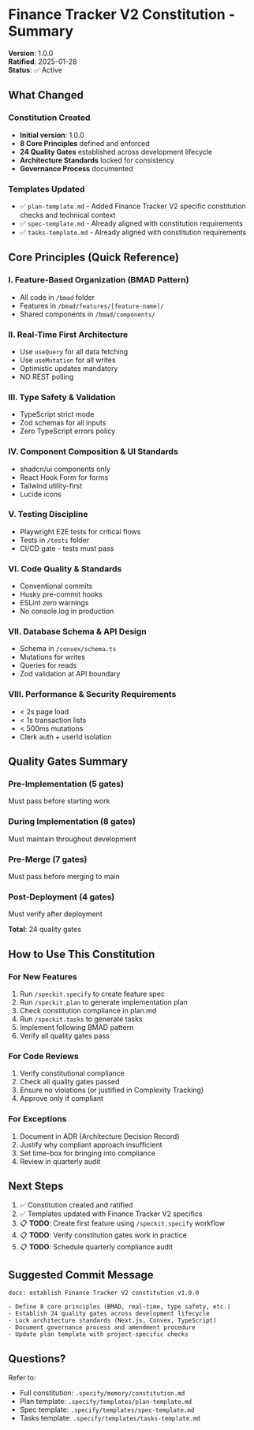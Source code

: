 # Finance Tracker V2 Constitution - Summary

**Version**: 1.0.0  
**Ratified**: 2025-01-28  
**Status**: ✅ Active

## What Changed

### Constitution Created
- **Initial version**: 1.0.0
- **8 Core Principles** defined and enforced
- **24 Quality Gates** established across development lifecycle
- **Architecture Standards** locked for consistency
- **Governance Process** documented

### Templates Updated
- ✅ `plan-template.md` - Added Finance Tracker V2 specific constitution checks and technical context
- ✅ `spec-template.md` - Already aligned with constitution requirements
- ✅ `tasks-template.md` - Already aligned with constitution requirements

## Core Principles (Quick Reference)

### I. Feature-Based Organization (BMAD Pattern)
- All code in `/bmad` folder
- Features in `/bmad/features/[feature-name]/`
- Shared components in `/bmad/components/`

### II. Real-Time First Architecture
- Use `useQuery` for all data fetching
- Use `useMutation` for all writes
- Optimistic updates mandatory
- NO REST polling

### III. Type Safety & Validation
- TypeScript strict mode
- Zod schemas for all inputs
- Zero TypeScript errors policy

### IV. Component Composition & UI Standards
- shadcn/ui components only
- React Hook Form for forms
- Tailwind utility-first
- Lucide icons

### V. Testing Discipline
- Playwright E2E tests for critical flows
- Tests in `/tests` folder
- CI/CD gate - tests must pass

### VI. Code Quality & Standards
- Conventional commits
- Husky pre-commit hooks
- ESLint zero warnings
- No console.log in production

### VII. Database Schema & API Design
- Schema in `/convex/schema.ts`
- Mutations for writes
- Queries for reads
- Zod validation at API boundary

### VIII. Performance & Security Requirements
- < 2s page load
- < 1s transaction lists
- < 500ms mutations
- Clerk auth + userId isolation

## Quality Gates Summary

### Pre-Implementation (5 gates)
Must pass before starting work

### During Implementation (8 gates)
Must maintain throughout development

### Pre-Merge (7 gates)
Must pass before merging to main

### Post-Deployment (4 gates)
Must verify after deployment

**Total**: 24 quality gates

## How to Use This Constitution

### For New Features
1. Run `/speckit.specify` to create feature spec
2. Run `/speckit.plan` to generate implementation plan
3. Check constitution compliance in plan.md
4. Run `/speckit.tasks` to generate tasks
5. Implement following BMAD pattern
6. Verify all quality gates pass

### For Code Reviews
1. Verify constitutional compliance
2. Check all quality gates passed
3. Ensure no violations (or justified in Complexity Tracking)
4. Approve only if compliant

### For Exceptions
1. Document in ADR (Architecture Decision Record)
2. Justify why compliant approach insufficient
3. Set time-box for bringing into compliance
4. Review in quarterly audit

## Next Steps

1. ✅ Constitution created and ratified
2. ✅ Templates updated with Finance Tracker V2 specifics
3. 📋 **TODO**: Create first feature using `/speckit.specify` workflow
4. 📋 **TODO**: Verify constitution gates work in practice
5. 📋 **TODO**: Schedule quarterly compliance audit

## Suggested Commit Message

```
docs: establish Finance Tracker V2 constitution v1.0.0

- Define 8 core principles (BMAD, real-time, type safety, etc.)
- Establish 24 quality gates across development lifecycle
- Lock architecture standards (Next.js, Convex, TypeScript)
- Document governance process and amendment procedure
- Update plan template with project-specific checks
```

## Questions?

Refer to:
- Full constitution: `.specify/memory/constitution.md`
- Plan template: `.specify/templates/plan-template.md`
- Spec template: `.specify/templates/spec-template.md`
- Tasks template: `.specify/templates/tasks-template.md`
